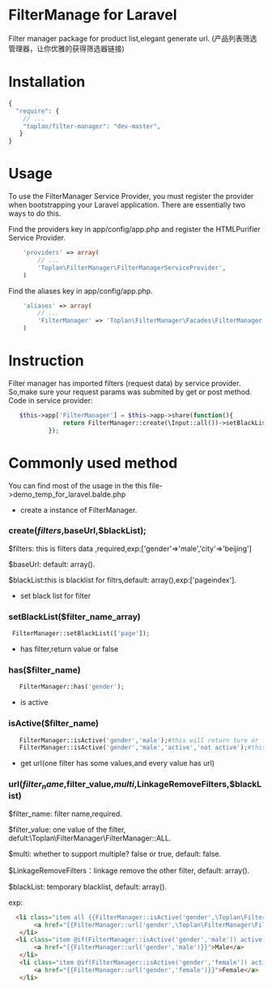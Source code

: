 # FilterManage for Laravel
Filter manager package for product list,elegant generate url.
(产品列表筛选管理器，让你优雅的获得筛选器链接)

# Installation

```php
{
  "require": {
    // ...
    "toplan/filter-manager": "dev-master",
   }
}
```

# Usage

To use the FilterManager Service Provider, you must register the provider when bootstrapping your Laravel application. There are essentially two ways to do this.

Find the providers key in app/config/app.php and register the HTMLPurifier Service Provider.
```php
    'providers' => array(
        // ... 
        'Toplan\FilterManager\FilterManagerServiceProvider',
    )
```    
Find the aliases key in app/config/app.php.
```php
    'aliases' => array(
        // ...
        'FilterManager' => 'Toplan\FilterManager\Facades\FilterManager',
    )
```

# Instruction
 Filter manager has imported filters (request data) by service provider. So,make sure your request params was submited by get or post method. Code in service provider:
 ```php
    $this->app['FilterManager'] = $this->app->share(function(){
                return FilterManager::create(\Input::all())->setBlackList(['page']);
            });
 ```
# Commonly used method 
 You can find most of the usage in the this file->demo_temp_for_laravel.balde.php
 
 * create a instance of FilterManager.
 ### create($filters,$baseUrl,$blackList);
 
 $filters: this is filters data ,required,exp:['gender'=>'male','city'=>'beijing']
 
 $baseUrl: default: array().
 
 $blackList:this is blacklist for filtrs,default: array(),exp:['pageindex'].
 
 * set black list for filter
 ### setBlackList($filter_name_array)
 ```php
  FilterManager::setBlackList(['page']);
 ```

 * has filter,return value or false
  ### has($filter_name)
 ```php
    FilterManager::has('gender');
 ```
 
 * is active
 ### isActive($filter_name)
 ```php
    FilterManager::isActive('gender','male');#this will return ture or false;
    FilterManager::isActive('gender','male','active','not active');#this will return 'active' or 'not active';
 ```
 
 * get url(one filter has some values,and every value has url)
 ### url($filter_name,$filter_value,$multi,$LinkageRemoveFilters,$blackList)

 $filter_name: filter name,required.
 
 $filter_value: one value of the filter, defult:\Toplan\FilterManager\FilterManager::ALL.
 
 $multi: whether to support multiple? false or true, default: false.
 
 $LinkageRemoveFilters：linkage remove the other filter, default: array().
 
 $blackList: temporary blacklist, default: array().
 
 exp:
 ```html
   <li class="item all {{FilterManager::isActive('gender',\Toplan\FilterManager\FilterManager::ALL,'active','')}}">
        <a href="{{FilterManager::url('gender',\Toplan\FilterManager\FilterManager::ALL)}}">All</a>
    </li>
   <li class="item @if(FilterManager::isActive('gender','male')) active @endif">
        <a href="{{FilterManager::url('gender','male')}}">Male</a>
    </li>
    <li class="item @if(FilterManager::isActive('gender','female')) active @endif">
        <a href="{{FilterManager::url('gender','female')}}">Female</a>
    </li>
 ```
 
